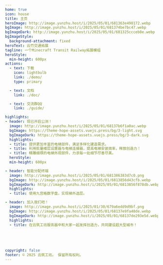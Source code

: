 ```yaml
---
home: true
icon: house
title: 主页
heroImage: http://image.yunzhu.host/i/2025/05/01/681363e498172.webp
bgImage: http://image.yunzhu.host/i/2025/05/01/681374be7bc47.webp
bgImageDark: http://image.yunzhu.host/i/2025/05/01/681325ccceb8e.webp
bgImageStyle:
  background-attachment: fixed
heroText: 云竹交通拓展
tagline: 一个Minecraft Transit Railway拓展模组
heroStyle:
  min-height: 600px
actions:
  - text: 下载
    icon: lightbulb
    link: ./demo/
    type: primary

  - text: 文档
    link: ./doc/

  - text: 交流群QQ
    link: ./guide/

highlights:
- header: 现已开启公测！
  image: http://image.yunzhu.host/i/2025/05/01/68137b6f1a0ac.webp
  bgImage: https://theme-hope-assets.vuejs.press/bg/3-light.svg
  bgImageDark: https://theme-hope-assets.vuejs.press/bg/3-dark.svg
  highlights:
  - title: 提供更加丰富的电梯部件，满足多样化建造需求。
  - title: 利用批量楼层设置器与电梯连接器，提高电梯安装效率，释放创造力！
  - title: 精雕细琢的电梯外观部件，力求每一处细节尽善尽美。
  heroStyle:
  min-height: 600px

- header: 智能分配终端
  image: http://image.yunzhu.host/i/2025/05/01/681386383d7c0.png
  bgImage: http://image.yunzhu.host/i/2025/05/01/6813856d43cfb.webp
  bgImageDark: http://image.yunzhu.host/i/2025/05/01/6813856f878db.webp
  highlights:
  - title: 使用九宫格数字盘，实现梯外选层。

- header: 加入我们吧！
  image: http://image.yunzhu.host/i/2025/01/30/679a6edd9d9bf.png
  bgImage: http://image.yunzhu.host/i/2025/05/01/68137e9fa48de.webp
  bgImageDark: http://image.yunzhu.host/i/2025/05/01/68137de293e5d.webp
  highlights:
  - title: 在云筑工坊服务器中和大家一起发挥创造力，共同建设超大型城市！





copyright: false
footer: © 2025 云筑工坊。 保留所有权利。
---
```

